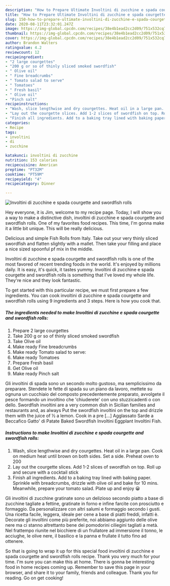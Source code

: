 ```yaml
---
description: "How to Prepare Ultimate Involtini di zucchine e spada courgette and swordfish rolls"
title: "How to Prepare Ultimate Involtini di zucchine e spada courgette and swordfish rolls"
slug: 150-how-to-prepare-ultimate-involtini-di-zucchine-e-spada-courgette-and-swordfish-rolls
date: 2020-08-11T23:32:01.247Z
image: https://img-global.cpcdn.com/recipes/38e4b1ead2cc2d09/751x532cq70/involtini-di-zucchine-e-spada-courgette-and-swordfish-rolls-recipe-main-photo.jpg
thumbnail: https://img-global.cpcdn.com/recipes/38e4b1ead2cc2d09/751x532cq70/involtini-di-zucchine-e-spada-courgette-and-swordfish-rolls-recipe-main-photo.jpg
cover: https://img-global.cpcdn.com/recipes/38e4b1ead2cc2d09/751x532cq70/involtini-di-zucchine-e-spada-courgette-and-swordfish-rolls-recipe-main-photo.jpg
author: Brandon Walters
ratingvalue: 4.2
reviewcount: 12
recipeingredient:
- "2 large courgettes"
- "200 g or so of thinly sliced smoked swordfish"
- " Olive oil"
- " Fine breadcrumbs"
- " Tomato salad to serve"
- " Tomatoes"
- " Fresh basil"
- " Olive oil"
- "Pinch salt"
recipeinstructions:
- "Wash, slice lengthwise and dry courgettes. Heat oil in a large pan. Cook on medium heat until brown on both sides. Set a side. Preheat oven to 200"
- "Lay out the courgette slices. Add 1-2 slices of swordfish on top. Roll up and secure with a cocktail stick"
- "Finish all ingredients. Add to a baking tray lined with baking paper. Sprinkle with breadcrumbs, drizzle with olive oil and bake for 10 mins. Meanwhile, prepare your tomato salad. Plate up and enjoy 😀"
categories:
- Recipe
tags:
- involtini
- di
- zucchine

katakunci: involtini di zucchine 
nutrition: 153 calories
recipecuisine: American
preptime: "PT32M"
cooktime: "PT59M"
recipeyield: "4"
recipecategory: Dinner

---
```



![Involtini di zucchine e spada courgette and swordfish rolls](https://img-global.cpcdn.com/recipes/38e4b1ead2cc2d09/751x532cq70/involtini-di-zucchine-e-spada-courgette-and-swordfish-rolls-recipe-main-photo.jpg)

Hey everyone, it is Jim, welcome to my recipe page. Today, I will show you a way to make a distinctive dish, involtini di zucchine e spada courgette and swordfish rolls. One of my favorites food recipes. This time, I'm gonna make it a little bit unique. This will be really delicious.

Delicious and simple Fish Rolls from Italy. Take out your very thinly sliced swordfish and flatten slightly with a mallet. Then take your filling and place a nice sized spoonful pf mix in the middle.

Involtini di zucchine e spada courgette and swordfish rolls is one of the most favored of recent trending foods in the world. It's enjoyed by millions daily. It is easy, it's quick, it tastes yummy. Involtini di zucchine e spada courgette and swordfish rolls is something that I've loved my whole life. They're nice and they look fantastic.


To get started with this particular recipe, we must first prepare a few ingredients. You can cook involtini di zucchine e spada courgette and swordfish rolls using 9 ingredients and 3 steps. Here is how you cook that.

<!--inarticleads1-->

##### The ingredients needed to make Involtini di zucchine e spada courgette and swordfish rolls:

1. Prepare 2 large courgettes
1. Take 200 g or so of thinly sliced smoked swordfish
1. Take  Olive oil
1. Make ready  Fine breadcrumbs
1. Make ready  Tomato salad to serve:
1. Make ready  Tomatoes
1. Prepare  Fresh basil
1. Get  Olive oil
1. Make ready Pinch salt


Gli involtini di spada sono un secondo molto gustoso, ma semplicissimo da preparare. Stendete le fette di spada su un piano da lavoro, mettete su ognuna un cucchiaio del composto precedentemente preparato, avvolgete il pesce formando un involtino che &#39;chiuderete&#39; con uno stuzzicadenti o con dello. Swordfish involtini are a very common dish in Sicilian families and restaurants and, as always Put the swordfish involtini on the top and drizzle them with the juice of ½ a lemon. Cook in a pre […] Agglassato Sarde a Beccafico Gatto&#39; di Patate Baked Swordfish Involtini Eggplant Involtini Fish. 

<!--inarticleads2-->

##### Instructions to make Involtini di zucchine e spada courgette and swordfish rolls:

1. Wash, slice lengthwise and dry courgettes. Heat oil in a large pan. Cook on medium heat until brown on both sides. Set a side. Preheat oven to 200
1. Lay out the courgette slices. Add 1-2 slices of swordfish on top. Roll up and secure with a cocktail stick
1. Finish all ingredients. Add to a baking tray lined with baking paper. Sprinkle with breadcrumbs, drizzle with olive oil and bake for 10 mins. Meanwhile, prepare your tomato salad. Plate up and enjoy 😀


Gli involtini di zucchine gratinate sono un delizioso secondo piatto a base di zucchine tagliate a fettine, gratinate in forno e infine farcite con prosciutto e formaggio. Da personalizzare con altri salumi e formaggio secondo i gusti. Una ricetta facile, leggera, ideale per cene a base di piatti freddi, infatti è. Decorate gli involtini come più preferite, noi abbiamo aggiunto delle olive nere ma ci stanno altrettanto bene dei pomodorini ciliegini tagliati a metà. Nel frattempo riunite nel bicchiere di un frullatore ad immersione il tonno, le acciughe, le olive nere, il basilico e la panna e frullate il tutto fino ad ottenere. 

So that is going to wrap it up for this special food involtini di zucchine e spada courgette and swordfish rolls recipe. Thank you very much for your time. I'm sure you can make this at home. There is gonna be interesting food in home recipes coming up. Remember to save this page in your browser, and share it to your family, friends and colleague. Thank you for reading. Go on get cooking!
